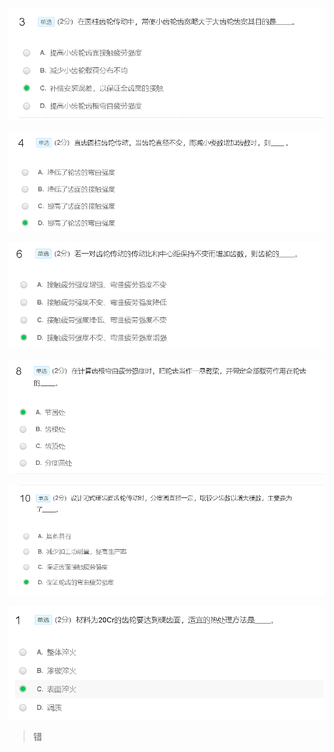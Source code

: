 ![](assets/2022-06-04-17-51-00.png)


![](assets/2022-06-04-17-52-44.png)

![](assets/2022-06-04-17-53-29.png)

![](assets/2022-06-04-17-54-02.png)

![](assets/2022-06-04-17-54-38.png)

![](assets/2022-06-04-17-56-18.png)

> 错